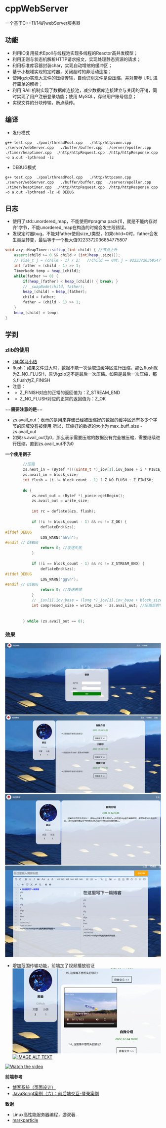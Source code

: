 # cppWebServer
一个基于C++11/14的webServer服务器

## 功能
* 利用IO复用技术Epoll与线程池实现多线程的Reactor高并发模型；
* 利用正则与状态机解析HTTP请求报文，实现处理静态资源的请求；
* 利用标准库容器封装char，实现自动增缩的缓冲区；
* 基于小根堆实现的定时器，关闭超时的非活动连接；
* 使用gzip实现大文件的压缩传输，自动识别文件是否压缩，并对带参 URL 进行简单的解析；
* 利用 RAII 机制实现了数据库连接池，减少数据库连接建立与关闭的开销，同时实现了用户注册登录功能；使用 MySQL，存储用户账号信息；
* 实现文件的分块传输，断点续传。



## 编译

* 发行模式
~~~shell
g++ test.cpp  ./pool/threadPool.cpp   ./http/httpconn.cpp  ./server/webServer.cpp   ./buffer/buffer.cpp  ./server/epoller.cpp ./timer/heaptimer.cpp  ./http/httpRequest.cpp ./http/httpResponse.cpp   -o a.out -lpthread -lz
~~~

* DEBUG模式
~~~shell
g++ test.cpp  ./pool/threadPool.cpp   ./http/httpconn.cpp  ./server/webServer.cpp   ./buffer/buffer.cpp  ./server/epoller.cpp ./timer/heaptimer.cpp  ./http/httpRequest.cpp ./http/httpResponse.cpp   -o a.out -lpthread -lz -D DEBUG
~~~




## 日志




* 使用了std::unordered_map，不能使用#pragma pack(1)，就是不能内存对齐1字节，不能unordered_map在构造的时候会发生段错误。
* 发现定时器bug，不能对father使用size_t类型，如果child=0时，father会发生类型转变，最后等于一个极大值9223372036854775807
~~~c++
void axy::HeapTimer::siftup_(int child) { //节点上升
    assert(child >= 0 && child < (int)heap_.size());
    // size_t j = (child - 1) / 2;   //child == 0时，j = 9223372036854775807
    int father = (child - 1) >> 1;
    TimerNode temp = heap_[child];
    while(father >= 0) {
        if(heap_[father] < heap_[child]) { break; }
        // _swapNode(child, father);
        heap_[child] = heap_[father];
        child = father;
        father = (child - 1) >> 1;
    }
    heap_[child] = temp;
}
~~~


## 学到

### zlib的使用
* [zlib学习小结](https://blog.csdn.net/cp3alai/article/details/51282338)
* flush：如果文件过大时，数据不能一次读取进缓冲区进行压缩，那么flush就为Z_NO_FLUSH，告诉gzip这不是最后一次压缩。如果是最后一次压缩，那么flush为Z_FINISH
* 注意：
* * Z_FINISH对应的正常的返回值为：Z_STREAM_END
* * Z_NO_FLUSH对应的正常的返回值为：Z_OK

==**需要注意的是**==
* zs.avail_out：表示的是用来存储已经被压缩好的数据的缓冲区还有多少个字节的区域没有被使用
所以，压缩好的数据的大小为 max_buff_size - zs.avail_out
* 如果zs.avail_out为0，那么表示需要压缩的数据没有完全被压缩，需要继续进行压缩，直到zs.avail_out不为0


**一个使用例子**
~~~c++
        //压缩
        zs.next_in = (Bytef *)((uint8_t *)_iov[1].iov_base + i * PIECE_ZIP_COND_SIZE/**/);
        zs.avail_in = block_size;
        int flush = (i != block_count - 1) ? Z_NO_FLUSH : Z_FINISH;

        do {
            zs.next_out = (Bytef *)_piece->getBegin();
            zs.avail_out = write_size;

            int rc = deflate(&zs, flush);

            if ((i != block_count - 1) && rc != Z_OK) {
                deflateEnd(&zs);
#ifdef DEBUG
                LOG_WARN("hh\n");
#endif // DEBUG
                return 0; //发送失败
            }

            if ((i == block_count - 1) && rc != Z_STREAM_END) {
                deflateEnd(&zs);
#ifdef DEBUG
                LOG_WARN("gg\n");
#endif // DEBUG
                return 0; //发送失败
            }
            // _iov[1].iov_base = (long *)_iov[1].iov_base + block_size;
            int compressed_size = write_size - zs.avail_out; //压缩后的字节数


        } while (zs.avail_out == 0);
~~~


### 效果

![](./img/1.png)
![](./img/2.png)
![](./img/3.png)
![](./img/4.png)
* 增加范围传输功能，前端加了视频播放验证
![](./img/5.png)
[![IMAGE ALT TEXT](http://img.youtube.com/vi/JZ4Gkx71VIg/0.jpg)](https://www.youtube.com/watch?v=JZ4Gkx71VIg" "Unity Snake Game")

[![Watch the video](https://raw.github.com/GabLeRoux/WebMole/master/ressources/WebMole_Youtube_Video.png)](https://www.youtube.com/watch?v=JZ4Gkx71VIg)

**前端参考**
* [博客系统（页面设计）](https://blog.csdn.net/weixin_54150521/article/details/128185533)
* [JavaScript案例（六）：前后端交互-登录案例](https://blog.csdn.net/weixin_43969648/article/details/123579580?spm=1001.2014.3001.5501)

**致谢**
* Linux高性能服务器编程，游双著.
* [markparticle](https://github.com/markparticle/WebServer)
